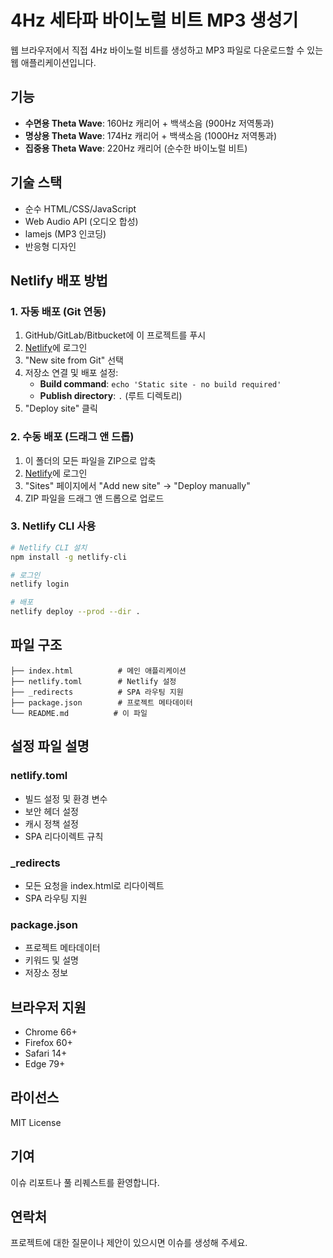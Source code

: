 # 4Hz 세타파 바이노럴 비트 MP3 생성기

웹 브라우저에서 직접 4Hz 바이노럴 비트를 생성하고 MP3 파일로 다운로드할 수 있는 웹 애플리케이션입니다.

## 기능

- **수면용 Theta Wave**: 160Hz 캐리어 + 백색소음 (900Hz 저역통과)
- **명상용 Theta Wave**: 174Hz 캐리어 + 백색소음 (1000Hz 저역통과)  
- **집중용 Theta Wave**: 220Hz 캐리어 (순수한 바이노럴 비트)

## 기술 스택

- 순수 HTML/CSS/JavaScript
- Web Audio API (오디오 합성)
- lamejs (MP3 인코딩)
- 반응형 디자인

## Netlify 배포 방법

### 1. 자동 배포 (Git 연동)

1. GitHub/GitLab/Bitbucket에 이 프로젝트를 푸시
2. [Netlify](https://netlify.com)에 로그인
3. "New site from Git" 선택
4. 저장소 연결 및 배포 설정:
   - **Build command**: `echo 'Static site - no build required'`
   - **Publish directory**: `.` (루트 디렉토리)
5. "Deploy site" 클릭

### 2. 수동 배포 (드래그 앤 드롭)

1. 이 폴더의 모든 파일을 ZIP으로 압축
2. [Netlify](https://netlify.com)에 로그인
3. "Sites" 페이지에서 "Add new site" → "Deploy manually"
4. ZIP 파일을 드래그 앤 드롭으로 업로드

### 3. Netlify CLI 사용

```bash
# Netlify CLI 설치
npm install -g netlify-cli

# 로그인
netlify login

# 배포
netlify deploy --prod --dir .
```

## 파일 구조

```
├── index.html          # 메인 애플리케이션
├── netlify.toml        # Netlify 설정
├── _redirects          # SPA 라우팅 지원
├── package.json        # 프로젝트 메타데이터
└── README.md          # 이 파일
```

## 설정 파일 설명

### netlify.toml
- 빌드 설정 및 환경 변수
- 보안 헤더 설정
- 캐시 정책 설정
- SPA 리다이렉트 규칙

### _redirects
- 모든 요청을 index.html로 리다이렉트
- SPA 라우팅 지원

### package.json
- 프로젝트 메타데이터
- 키워드 및 설명
- 저장소 정보

## 브라우저 지원

- Chrome 66+
- Firefox 60+
- Safari 14+
- Edge 79+

## 라이선스

MIT License

## 기여

이슈 리포트나 풀 리퀘스트를 환영합니다.

## 연락처

프로젝트에 대한 질문이나 제안이 있으시면 이슈를 생성해 주세요.
